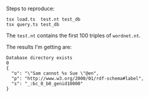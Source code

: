 Steps to reproduce:

```
tsx load.ts  test.nt test_db
tsx query.ts test_db
```

The `test.nt` contains the first 100 triples of `wordnet.nt`.

The results I'm getting are:

```
Database directory exists
0
{
  "o": "\"Sam cannot %s Sue \"@en",
  "p": "http://www.w3.org/2000/01/rdf-schema#label",
  "s": "_:bc_0_b0_genid10000"
}
```
